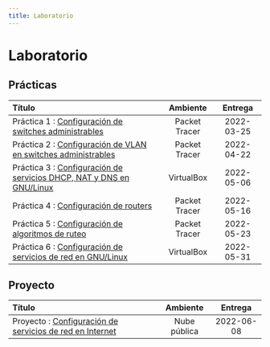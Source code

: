 ```yaml
---
title: Laboratorio
---
```


# Laboratorio

## Prácticas

| Título                                                                             | Ambiente      | Entrega    |
|:-----------------------------------------------------------------------------------|:-------------:|:----------:|
| Práctica 1 : [Configuración de switches administrables](practica-1)                | Packet Tracer | 2022-03-25
| Práctica 2 : [Configuración de VLAN en switches administrables](practica-2)        | Packet Tracer | 2022-04-22
| Práctica 3 : [Configuración de servicios DHCP, NAT y DNS en GNU/Linux](practica-3) | VirtualBox    | 2022-05-06
| Práctica 4 : [Configuración de routers](practica-4)                                | Packet Tracer | 2022-05-16
| Práctica 5 : [Configuración de algoritmos de ruteo](practica-5)                    | Packet Tracer | 2022-05-23
| Práctica 6 : [Configuración de servicios de red en GNU/Linux](practica-6)          | VirtualBox    | 2022-05-31

## Proyecto

| Título                                                                 | Ambiente      | Entrega    |
|:-----------------------------------------------------------------------|:-------------:|:----------:|
| Proyecto : [Configuración de servicios de red en Internet](practica-7) | Nube pública  | 2022-06-08
